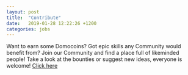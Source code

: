 ```yaml
---
layout: post
title:  "Contribute"
date:   2019-01-28 12:22:26 +1200
categories: jobs
---
```

Want to earn some Domocoins?
Got epic skills any Community would benefit from? Join our Community and find a place full of likeminded people! Take a look at the bounties or suggest new ideas, everyone is welcome!
[Click here](/image/bounties.jpg "Job Listings")
